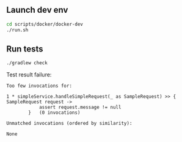 ## Launch dev env
```bash
cd scripts/docker/docker-dev
./run.sh
```

## Run tests
```bash
./gradlew check
```

Test result failure:
```
Too few invocations for:

1 * simpleService.handleSimpleRequest(_ as SampleRequest) >> { SampleRequest request ->
            assert request.message != null
        }   (0 invocations)

Unmatched invocations (ordered by similarity):

None
```